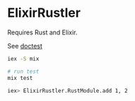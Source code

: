 # ElixirRustler

Requires Rust and Elixir.

See [doctest](./lib/elixir_rustler.ex)

```sh
iex -S mix

# run test
mix test

iex> ElixirRustler.RustModule.add 1, 2
```
